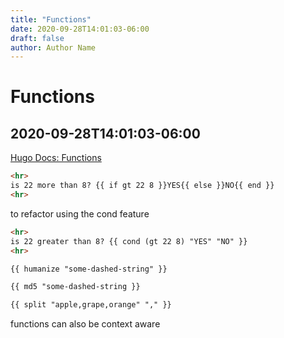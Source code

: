 ```yaml
---
title: "Functions"
date: 2020-09-28T14:01:03-06:00
draft: false
author: Author Name
---
```


# Functions

## 2020-09-28T14:01:03-06:00

[Hugo Docs: Functions](https://gohugo.io/functions/)

```html
<hr>
is 22 more than 8? {{ if gt 22 8 }}YES{{ else }}NO{{ end }}
<hr>
```

to refactor using the cond feature

```html
<hr>
is 22 greater than 8? {{ cond (gt 22 8) "YES" "NO" }}
<hr>
```

```html
{{ humanize "some-dashed-string" }}
```

```html
{{ md5 "some-dashed-string }}
```


```html
{{ split "apple,grape,orange" "," }}
```

functions can also be context aware

